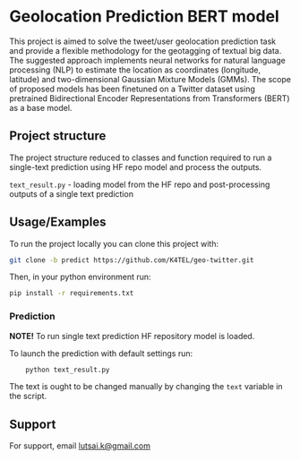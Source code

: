 
# Geolocation Prediction BERT model

This project is aimed to solve the tweet/user geolocation prediction task and provide a flexible methodology for the geotagging of textual big data. The suggested approach implements neural networks for natural language processing (NLP) to estimate the location as coordinates (longitude, latitude) and two-dimensional Gaussian Mixture Models (GMMs). The scope of proposed models has been finetuned on a Twitter dataset using pretrained Bidirectional Encoder Representations from Transformers (BERT) as a base model. 

## Project structure

The project structure reduced to classes and function required to run a single-text prediction using HF repo model and process the outputs.

`text_result.py` - loading model from the HF repo and post-processing outputs of a single text prediction 

## Usage/Examples

To run the project locally you can clone this project with:

```bash
git clone -b predict https://github.com/K4TEL/geo-twitter.git
```

Then, in your python environment run:

```bash
pip install -r requirements.txt
```

### Prediction

**NOTE!** To run single text prediction HF repository model is loaded.

To launch the prediction with default settings run:

```bash
    python text_result.py
```

The text is ought to be changed manually by changing the `text` variable in the script.

## Support

For support, email lutsai.k@gmail.com

